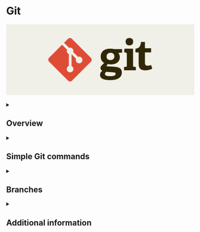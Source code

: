 # Git

![git](git.jpg)

<details>
<summary><h2>Overview</h2></summary> 
  
- Distributed version control(VC) system designed to track changes in source code and other types of files during software development.
- When several developers write code, the codes of which are then combined into 1 project. VC allows this to be more balanced and controls the whole process.
- Keeps history of the made changes.
- `Conflict` - When 2 people work on the same code and edit the same part of it in a different way.
- `Repository` - The place where the code is stored.

| Git             | GitHub   | Git Bash                               |
|-----------------|----------|----------------------------------------|
| Version control | Portal   | Client we use to upload code to GitHub |

There are 2 types of Source-Control Systems 

| Distributed Source-Control System                                                                                                                      | Centralized Source-Control System                                                      |
|--------------------------------------------------------------------------------------------------------------------------------------------------------|----------------------------------------------------------------------------------------|
| `Git`                                                                                                                                                  | `SVN`                                                                                  |
| Every developer has a full copy of the entire repository on their local PC                                                                             | A single, centralized repository stored on a server                                    |
|                                                                                                                                                        | Developers must connect to the central server to make commits, update, or view history |
| 2 types of repositories                                                                                                                                | Only 1 repository (Remote repository) - No Local repository                            |
| Remote - The main project from which the files are downloaded                                                                                          |                                                                                        |
| Local - The copy of the Remote on your local PC                                                                                                        |                                                                                        |
| In case of conflict, the individual programmer can download the changes in his repository that the other one has made and make the appropriate changes | Almost always we get conflicts and they are very hard to fix                           |

</details>

<details>
<summary><h2>Simple Git commands</h2></summary> 

Before following the below commands you would need to set Git with your GitHub profile and a SSH key. <br>
For GitHub:
- [GitHub docs](https://docs.github.com/en/get-started/getting-started-with-git/setting-your-username-in-git) <br>

For SSH key:
- [GitHub docs](https://docs.github.com/en/authentication/connecting-to-github-with-ssh) 
- [🐱Generate a New SSH Key and Add it to your GitHub](https://www.youtube.com/watch?v=X40b9x9BFGo&list=PLN_xGGp_EzEJvRKWLk0EIRI6sfT36-ACm&index=3)

<br>

1. Create a folder on your Desktop named `test`<br>
   - Open `Git Bash` on your Desktop and create a folder `test` with the `mkdir` command.
2. Move to the `test` folder - `cd test`
3. In the Git console write the command 
   ```
   git init
   ```
   This command initializes a new, empty repository. Git creates a new `.git` directory in your project. Using the 
   `ls -a` command we can see the mentioned directory.
   
   ![step_3](git-commands/step_3.png)
4. Create `file-1.txt` in the `test` folder - `touch file-1.txt`
5. Check the status of your Working directory
   ```
   git status
   ```
   ![step_5](git-commands/step_5.png) <br>
   From the result, it can be seen that you have 1 untracked file.
6. Move the file to the Staging area
   ```
   git add file-1.txt
   ```
   ![step_6](git-commands/step_6.png)
7. Commit the changes to you Local repository
   ```
   git commit -m"[MESSAGE]"
   
   git commit -m"Created file-1.txt"
   ```
   ![step_7](git-commands/step_7.png) <br>
    When you see the above message, that means you are ready to the push the changes and add them to the Remote repository.
8. Add some text to `file-1.txt` - `echo "Sofia" >> file-1.txt`
   ![step_8](git-commands/step_8.png) <br>
   From the above message you can either prepare your changes for commit or discard them.
   
   | Restore the previous state of the file | Keep the changes you made and prepare them for commit  |
   |----------------------------------------|--------------------------------------------------------|
   | `git restore file-1.txt`               | `git add file-1.txt`                                   |

    With this command you can add 1 file at a time, but what if you have multiple...
9. Add 2 more files to the `test` folder
   ![step_9](git-commands/step_9.png)
10. Add ALL files at once to the Staging area
    ```
    git add .
    ```
    ![step_10](git-commands/step_10.png)
11. Commit the changes
    ```
    git commit -m"Added 2 new files and changed file-1.txt"
    ```
12. Remove `file-3.txt`
    ```
    rm -i file-3.txt
    ```
    ![step_12](git-commands/step_12.png)
13. Prepare everything for commit and commit the changes
    ```
    git add .
    
    git commit -m"Deleted file-3.txt"
    ```
14. Check the history of your commits
    ```
    git log
    ```
    ![step_14](git-commands/step_14.png)
15. Use the below command to rename the current branch to `main`
    ```
    git branch -M main
    ```
    ![step_15](git-commands/step_15.png)
16. Create a repository on GitHub and connect it to your Local repository <br> 
    After you have created a repository on GitHub copy the below:
    ![step_16](git-commands/step_16.png)
17. Push your changes:
    ```
    git push -u origin main
    ```
    ![step_17](git-commands/step_17.png) <br>
    We can see the files in GitHub now.
    ![step_17(1)](git-commands/step_17(1).png)
18. Add `README.md` in your Remote repository <br>
    We don't have this `README.md` file in our Local repository, so let's get it.
    
    | `git fetch`                                                                                | `git pull`                                                                                      | `git clone`                                                 |
    |--------------------------------------------------------------------------------------------|-------------------------------------------------------------------------------------------------|-------------------------------------------------------------|
    | Retrieves changes from a Remote repository without merging them into your Local repository | Fetches changes from a Remote repository and automatically merges them into your current branch | Creates a copy of a Remote repository on your Local machine |
    | When you want to merge the changes use `git merge`                                         | `git fetch` + `git merge`                                                                       | `git clone [URL]`                                           |

</details>

<details>
<summary><h2>Branches</h2></summary> 


| Command                                             | Description                         |
|-----------------------------------------------------|-------------------------------------|
| `git branch`                                        | Show all branches                   |
| `git branch [BRANCH_NAME]`                          | Create branch                       |
| `git branch -m [BRANCH_NAME]`                       | Rename the current branch           |
| `git branch -m [OLD_BRANCH_NAME] [NEW_BRANCH_NAME]` | Rename branch you are not on        |
| `git branch -d [BRANCH_NAME]`                       | Delete branch locally               |
| `git switch [BRANCH_NAME]`                          | Switch branch                       |
| `git checkout [BRANCH_NAME]`                        | Old way to switch branch            |
| `git checkout -b [BRANCH_NAME]`                     | Create new branch and switch to it  |
| `git pull origin [REMOTE_BRANCH_NAME]`              | Fetch Remote branch to Local branch |

</details>

<details>
<summary><h2>Additional information</h2></summary> 

- [Git and Github Essentials](https://app.amigoscode.com/courses/enrolled/1317178) 
- [Git and GitHub Tutorial For Beginners | Full Course [2021] [NEW]](https://www.youtube.com/watch?v=3fUbBnN_H2c&list=PLN_xGGp_EzEJvRKWLk0EIRI6sfT36-ACm&index=2&t=3156s) 
- [Git Tutorial for Beginners: Learn Git in 1 Hour](https://www.youtube.com/watch?v=8JJ101D3knE&list=PLN_xGGp_EzEJvRKWLk0EIRI6sfT36-ACm&index=2) 
- [Fundamentals with C#, Java, JS & Python Jan 21 - Git and GitHub - Kiril Kirilov](https://www.youtube.com/watch?v=LaWZYYuOkeM&list=PLN_xGGp_EzEJvRKWLk0EIRI6sfT36-ACm&index=2)
- [GitHub: The Right Way - Владимир Тасев](https://www.youtube.com/watch?v=kFuQ2f1qb_0&list=PLN_xGGp_EzEJvRKWLk0EIRI6sfT36-ACm&index=6&t=12s)
- [How to setup and use Git and GitHub with IntelliJ IDEA [2024] | Git | GitHub | IntelliJ](https://www.youtube.com/watch?v=qM5BScv1Z-s)
- [Git Explained in 100 Seconds](https://www.youtube.com/watch?v=hwP7WQkmECE)
- [Git Branches Tutorial](https://www.youtube.com/watch?v=e2IbNHi4uCI)
- [Git & GitHub Tutorial for Beginners #8 - Branches](https://www.youtube.com/watch?v=QV0kVNvkMxc)
- [git with Intellij Idea](https://www.youtube.com/playlist?list=PLBb5HFCJVQtsCkbHJK7GWzjnAF00hfr8j)
- [Git and GitHub for Beginners - Crash Course](https://www.youtube.com/watch?v=RGOj5yH7evk&list=WL&index=78&t=1153s)
- [Git Basics](https://www.youtube.com/watch?v=3I2OViah6VE&list=WL&index=81&t=13s)

</details>
